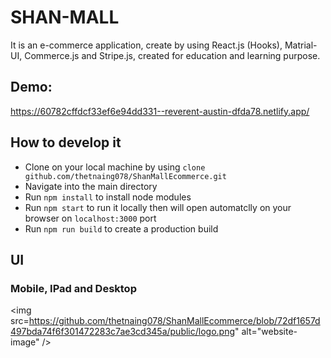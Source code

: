 # SHAN-MALL

It is an e-commerce application, create by using React.js (Hooks), Matrial-UI, Commerce.js and Stripe.js, created for education and learning purpose.

## Demo:

https://60782cffdcf33ef6e94dd331--reverent-austin-dfda78.netlify.app/

## How to develop it

-   Clone on your local machine by using `clone github.com/thetnaing078/ShanMallEcommerce.git`
-   Navigate into the main directory
-   Run `npm install` to install node modules
-   Run `npm start` to run it locally then will open automatclly on your browser on `localhost:3000` port
-   Run `npm run build` to create a production build

## UI

### Mobile, IPad and Desktop

<img src=https://github.com/thetnaing078/ShanMallEcommerce/blob/72df1657d497bda74f6f301472283c7ae3cd345a/public/logo.png" alt="website-image" />
